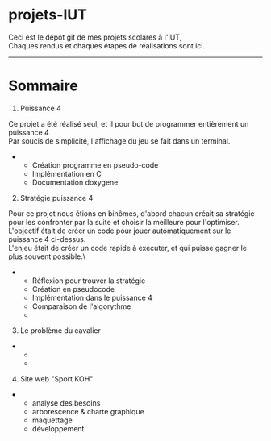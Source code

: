 # projets-IUT
Ceci est le dépôt git de mes projets scolares à l'IUT,\
Chaques rendus et chaques étapes de réalisations sont ici.

---

# Sommaire

1. Puissance 4

Ce projet a été réalisé seul, et il pour but de programmer entièrement un puissance 4\
Par soucis de simplicité, l'affichage du jeu se fait dans un terminal.

- 
  - Création programme en pseudo-code
  - Implémentation en C
  - Documentation doxygene 
 
2. Stratégie puissance 4

Pour ce projet nous étions en binômes, d'abord chacun créait sa stratégie pour les confronter par la suite et choisir la meilleure pour l'optimiser.\
L'objectif était de créer un code pour jouer automatiquement sur le puissance 4 ci-dessus.\
L'enjeu était de créer un code rapide à executer, et qui puisse gagner le plus souvent possible.\

-
  - Réflexion pour trouver la stratégie
  - Création en pseudocode
  - Implémentation dans le puissance 4
  - Comparaison de l'algorythme 
  - 
 
3. Le problème du cavalier

-  
  - 
  - 


4. Site web "Sport KOH"

- 
  - analyse des besoins
  - arborescence & charte graphique
  - maquettage
  - développement
